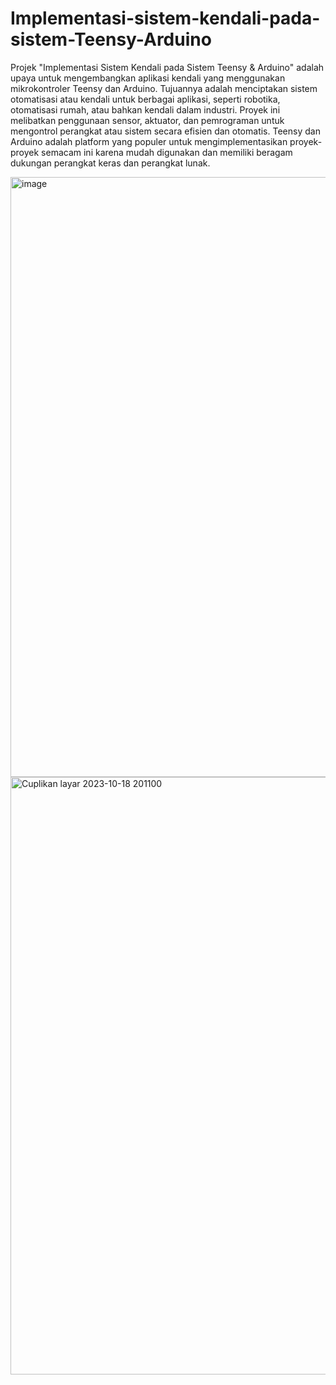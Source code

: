 # Implementasi-sistem-kendali-pada-sistem-Teensy-Arduino
Projek "Implementasi Sistem Kendali pada Sistem Teensy & Arduino" adalah upaya untuk mengembangkan aplikasi kendali yang menggunakan mikrokontroler Teensy dan Arduino. Tujuannya adalah menciptakan sistem otomatisasi atau kendali untuk berbagai aplikasi, seperti robotika, otomatisasi rumah, atau bahkan kendali dalam industri. Proyek ini melibatkan penggunaan sensor, aktuator, dan pemrograman untuk mengontrol perangkat atau sistem secara efisien dan otomatis. Teensy dan Arduino adalah platform yang populer untuk mengimplementasikan proyek-proyek semacam ini karena mudah digunakan dan memiliki beragam dukungan perangkat keras dan perangkat lunak.

<img width="960" alt="image" src="https://github.com/randisunarto/Implementasi-sistem-kendali-pada-sistem-Teensy-Arduino/assets/148059279/f3f85e6c-a75d-4cdb-bdea-7a9f6e5598b1">
<img width="956" alt="Cuplikan layar 2023-10-18 201100" src="https://github.com/randisunarto/Implementasi-sistem-kendali-pada-sistem-Teensy-Arduino/assets/148059279/bff6578a-72cb-476a-9cc1-262394dd071f">
